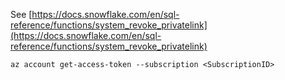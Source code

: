 See [https://docs.snowflake.com/en/sql-reference/functions/system_revoke_privatelink](https://docs.snowflake.com/en/sql-reference/functions/system_revoke_privatelink)
```
az account get-access-token --subscription <SubscriptionID>
```
